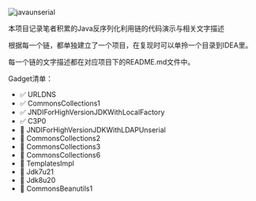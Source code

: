 ![javaunserial](https://socialify.git.ci/bigblackhat/javaunserial/image?description=1&font=Source%20Code%20Pro&forks=1&issues=1&logo=https%3A%2F%2Fimg.icons8.com%2F%3Fsize%3D100%26id%3DY5r9WzC4Y7aI%26format%3Dpng%26color%3D000000&name=1&pattern=Floating%20Cogs&pulls=1&stargazers=1&theme=Dark)

本项目记录笔者积累的Java反序列化利用链的代码演示与相关文字描述

根据每一个链，都单独建立了一个项目，在复现时可以单拎一个目录到IDEA里。

每一个链的文字描述都在对应项目下的README.md文件中。

Gadget清单：
* ✅ URLDNS
* ✅ CommonsCollections1
* ✅ JNDIForHighVersionJDKWithLocalFactory
* ✅ C3P0
* 🚩 JNDIForHighVersionJDKWithLDAPUnserial
* 🚩 CommonsCollections2
* 🚩 CommonsCollections3
* 🚩 CommonsCollections6
* 🚩 TemplatesImpl
* 🚩 Jdk7u21
* 🚩 Jdk8u20
* 🚩 CommonsBeanutils1

<!-- Gadget备注：

|Gadget|依赖版本|JDK版本|
|-|-|-|
|URLDNS|||
|CommonsCollections1|Commons-Collections 3.1-3.2.1|JDK8u21以前|
|CommonsCollections2|Commons-Collections 4.0||
|CommonsCollections3|Commons-Collections 3.1-3.2.1|JDK8u21以前|
|CommonsCollections4|Commons-Collections 4.0||
|CommonsCollections5|Commons-Collections 3.1-3.2.1|JDK8u76以前，8u181也可以|
|CommonsCollections6|Commons-Collections 3.1-3.2.1||
|CommonsCollections7|Commons-Collections 3.1||
|CommonsBeanutil1|Commons-Collections 3.1|| -->



